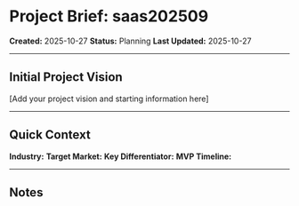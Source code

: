 # Project Brief: saas202509

**Created:** 2025-10-27
**Status:** Planning
**Last Updated:** 2025-10-27

---

## Initial Project Vision

<!-- Paste your initial prompt/vision for this project here -->
<!-- This can include: -->
<!-- - What problem you're solving -->
<!-- - Who your target users are -->
<!-- - Key features or capabilities -->
<!-- - Any constraints or requirements -->
<!-- - Your goals and success criteria -->

[Add your project vision and starting information here]

---

## Quick Context

**Industry:**
**Target Market:**
**Key Differentiator:**
**MVP Timeline:**

---

## Notes

<!-- This file is your starting point. The Claude instance in this project will use this information to help you plan and build. -->
<!-- You can update this file at any time as your vision evolves. -->
